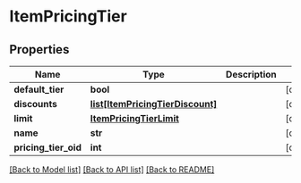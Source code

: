 # ItemPricingTier

## Properties
Name | Type | Description | Notes
------------ | ------------- | ------------- | -------------
**default_tier** | **bool** |  | [optional] 
**discounts** | [**list[ItemPricingTierDiscount]**](ItemPricingTierDiscount.md) |  | [optional] 
**limit** | [**ItemPricingTierLimit**](ItemPricingTierLimit.md) |  | [optional] 
**name** | **str** |  | [optional] 
**pricing_tier_oid** | **int** |  | [optional] 

[[Back to Model list]](../README.md#documentation-for-models) [[Back to API list]](../README.md#documentation-for-api-endpoints) [[Back to README]](../README.md)


